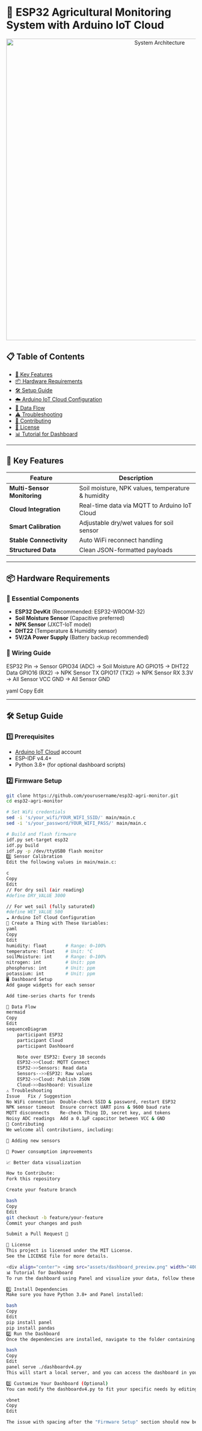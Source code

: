 # 🌱 ESP32 Agricultural Monitoring System with Arduino IoT Cloud

<div align="center">
  <img src="assets/system_architecture.png" width="800" alt="System Architecture">
</div>

## 📋 Table of Contents
- [🌟 Key Features](#-key-features)
- [📦 Hardware Requirements](#-hardware-requirements)
- [🛠️ Setup Guide](#-setup-guide)
- [☁️ Arduino IoT Cloud Configuration](#️-arduino-iot-cloud-configuration)
- [🔄 Data Flow](#-data-flow)
- [⚠️ Troubleshooting](#-troubleshooting)
- [🤝 Contributing](#-contributing)
- [📜 License](#-license)
- [📊 Tutorial for Dashboard](#-tutorial-for-dashboard)

---

## 🌟 Key Features

| Feature                | Description                                           |
|------------------------|-------------------------------------------------------|
| **Multi-Sensor Monitoring** | Soil moisture, NPK values, temperature & humidity |
| **Cloud Integration**      | Real-time data via MQTT to Arduino IoT Cloud       |
| **Smart Calibration**      | Adjustable dry/wet values for soil sensor          |
| **Stable Connectivity**    | Auto WiFi reconnect handling                        |
| **Structured Data**        | Clean JSON-formatted payloads                      |

---

## 📦 Hardware Requirements

### 🔌 Essential Components
- **ESP32 DevKit** (Recommended: ESP32-WROOM-32)
- **Soil Moisture Sensor** (Capacitive preferred)
- **NPK Sensor** (JXCT-IoT model)
- **DHT22** (Temperature & Humidity sensor)
- **5V/2A Power Supply** (Battery backup recommended)

### 🧠 Wiring Guide

ESP32 Pin → Sensor
GPIO34 (ADC) → Soil Moisture AO
GPIO15 → DHT22 Data
GPIO16 (RX2) → NPK Sensor TX
GPIO17 (TX2) → NPK Sensor RX
3.3V → All Sensor VCC
GND → All Sensor GND

yaml
Copy
Edit

---

## 🛠️ Setup Guide

### 1️⃣ Prerequisites
- [Arduino IoT Cloud](https://create.arduino.cc/iot/) account
- ESP-IDF v4.4+  
- Python 3.8+ (for optional dashboard scripts)

### 2️⃣ Firmware Setup

```bash
git clone https://github.com/yourusername/esp32-agri-monitor.git
cd esp32-agri-monitor

# Set WiFi credentials
sed -i 's/your_wifi/YOUR_WIFI_SSID/' main/main.c
sed -i 's/your_password/YOUR_WIFI_PASS/' main/main.c

# Build and flash firmware
idf.py set-target esp32
idf.py build
idf.py -p /dev/ttyUSB0 flash monitor
3️⃣ Sensor Calibration
Edit the following values in main/main.c:

c
Copy
Edit
// For dry soil (air reading)
#define DRY_VALUE 3000

// For wet soil (fully saturated)
#define WET_VALUE 500
☁️ Arduino IoT Cloud Configuration
🧾 Create a Thing with These Variables:
yaml
Copy
Edit
humidity: float       # Range: 0–100%
temperature: float    # Unit: °C
soilMoisture: int     # Range: 0–100%
nitrogen: int         # Unit: ppm
phosphorus: int       # Unit: ppm
potassium: int        # Unit: ppm
🖥️ Dashboard Setup
Add gauge widgets for each sensor

Add time-series charts for trends

🔄 Data Flow
mermaid
Copy
Edit
sequenceDiagram
    participant ESP32
    participant Cloud
    participant Dashboard

    Note over ESP32: Every 10 seconds
    ESP32->>Cloud: MQTT Connect
    ESP32->>Sensors: Read data
    Sensors-->>ESP32: Raw values
    ESP32->>Cloud: Publish JSON
    Cloud->>Dashboard: Visualize
⚠️ Troubleshooting
Issue	Fix / Suggestion
No WiFi connection	Double-check SSID & password, restart ESP32
NPK sensor timeout	Ensure correct UART pins & 9600 baud rate
MQTT disconnects	Re-check Thing ID, secret key, and tokens
Noisy ADC readings	Add a 0.1μF capacitor between VCC & GND
🤝 Contributing
We welcome all contributions, including:

🌿 Adding new sensors

🔋 Power consumption improvements

📈 Better data visualization

How to Contribute:
Fork this repository

Create your feature branch

bash
Copy
Edit
git checkout -b feature/your-feature
Commit your changes and push

Submit a Pull Request 🚀

📜 License
This project is licensed under the MIT License.
See the LICENSE file for more details.

<div align="center"> <img src="assets/dashboard_preview.png" width="400" alt="Dashboard Preview"> <img src="assets/circuit_diagram.png" width="400" alt="Circuit Diagram"> </div>
📊 Tutorial for Dashboard
To run the dashboard using Panel and visualize your data, follow these steps:

1️⃣ Install Dependencies
Make sure you have Python 3.8+ and Panel installed:

bash
Copy
Edit
pip install panel
pip install pandas
2️⃣ Run the Dashboard
Once the dependencies are installed, navigate to the folder containing dashboardv4.py, and run the following command:

bash
Copy
Edit
panel serve ./dashboardv4.py
This will start a local server, and you can access the dashboard in your browser by visiting the URL provided in the terminal (usually http://localhost:5006).

3️⃣ Customize Your Dashboard (Optional)
You can modify the dashboardv4.py to fit your specific needs by editing widgets, charts, and data connections.

vbnet
Copy
Edit

The issue with spacing after the "Firmware Setup" section should now be resolved, and the rest of the document is correctly formatted. Let me know if you need further adjustments!







